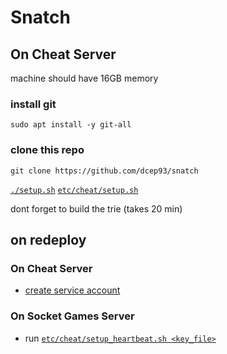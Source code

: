 # Snatch

## On Cheat Server
machine should have 16GB memory
### install git
`sudo apt install -y git-all`
### clone this repo
`git clone https://github.com/dcep93/snatch`

[`./setup.sh`](setup.sh)
[`etc/cheat/setup.sh`](etc/cheat/setup.sh)

dont forget to build the trie (takes 20 min)

## on redeploy
### On Cheat Server
  - [create service account](https://console.cloud.google.com/iam-admin/serviceaccounts?folder&organizationId)
### On Socket Games Server
  - run [`etc/cheat/setup_heartbeat.sh <key_file>`](etc/cheat/setup_heartbeat.sh)

